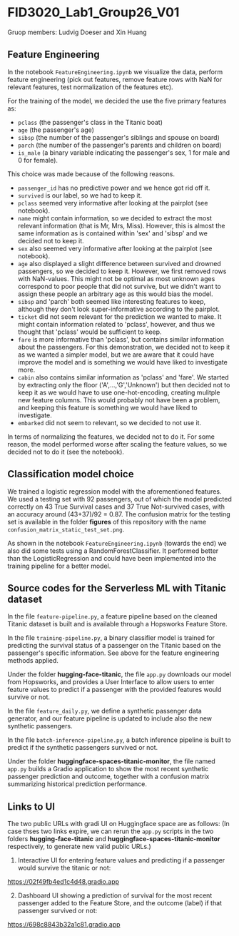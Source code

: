 # FID3020_Lab1_Group26_V01
Gruop members: Ludvig Doeser and Xin Huang

## Feature Engineering
In the notebook `FeatureEngineering.ipynb` we visualize the data, perform feature engineering (pick out features, remove feature rows with NaN for relevant features, test normalization of the features etc).

For the training of the model, we decided the use the five primary features as:
* `pclass` (the passenger's class in the Titanic boat)
* `age` (the passenger's age)
* `sibsp` (the number of the passenger's siblings and spouse on board)
* `parch` (the number of the passenger's parents and children on board)
* `is_male` (a binary variable indicating the passenger's sex, 1 for male and 0 for female).

This choice was made because of the following reasons.
* `passenger_id` has no predictive power and we hence got rid off it.
* `survived` is our label, so we had to keep it.
* `pclass` seemed very informative after looking at the pairplot (see notebook).
* `name` might contain information, so we decided to extract the most relevant information (that is Mr, Mrs, Miss). However, this is almost the same information as is contained within 'sex' and 'sibsp' and we decided not to keep it.
* `sex` also seemed very informative after looking at the pairplot (see notebook).
* `age` also displayed a slight difference between survived and drowned passengers, so we decided to keep it. However, we first removed rows with NaN-values. This might not be optimal as most unknown ages correspond to poor people that did not survive, but we didn't want to assign these people an arbitrary age as this would bias the model.
* `sibsp` and 'parch' both seemed like interesting features to keep, although they don't look super-informative according to the pairplot.
* `ticket` did not seem relevant for the prediction we wanted to make. It might contain information related to 'pclass', however, and thus we thought that 'pclass' would be sufficient to keep.
* `fare` is more informative than 'pclass', but contains similar information about the passengers. For this demonstration, we decided not to keep it as we wanted a simpler model, but we are aware that it could have improve the model and is something we would have liked to investigate more.
* `cabin` also contains similar information as 'pclass' and 'fare'. We started by extracting only the floor ('A',...,'G','Unknown') but then decided not to keep it as we would have to use one-hot-encoding, creating mulitple new feature columns. This would probably not have been a problem, and keeping this feature is something we would have liked to investigate.
* `embarked` did not seem to relevant, so we decided to not use it.   

In terms of normalizing the features, we decided not to do it. For some reason, the model performed worse after scaling the feature values, so we decided not to do it (see the notebook).

## Classification model choice
We trained a logistic regression model with the aforementioned features. We used a testing set with 92 passengers, out of which the model predicted correctly on 43 True Survival cases and 37 True Not-survived cases, with an accuracy around (43+37)/92 = 0.87. The confusion matrix for the testing set is available in the folder **figures** of this repository with the name `confusion_matrix_static_test_set.png`.

As shown in the notebook `FeatureEngineering.ipynb` (towards the end) we also did some tests using a RandomForestClassifier. It performed better than the LogisticRegression and could have been implemented into the training pipeline for a better model.

## Source codes for the Serverless ML with Titanic dataset
In the file `feature-pipeline.py`, a feature pipeline based on the cleaned Titanic dataset is built and is available through a Hopsworks Feature Store.

In the file `training-pipeline.py`, a binary classifier model is trained for predicting the survival status of a passenger on the Titanic based on the passenger's specific information. See above for the feature engineering methods applied.

Under the folder **hugging-face-titanic**, the file `app.py` downloads our model from Hopsworks, and provides a User Interface to allow users to enter feature values to predict if a passenger with the provided features would survive or not.

In the file `feature_daily.py`, we define a synthetic passenger data generator, and our feature pipeline is updated to include also the new synthetic passengers.

In the file `batch-inference-pipeline.py`, a batch inference pipeline is built to predict if the synthetic passengers survived or not.

Under the folder **huggingface-spaces-titanic-monitor**, the file named `app.py` builds a Gradio application to show the most recent synthetic passenger prediction and outcome, together with a confusion matrix summarizing historical prediction performance.

## Links to UI

The two public URLs with gradi UI on Huggingface space are as follows: (In case thses two links expire, we can rerun the `app.py` scripts in the two folders **hugging-face-titanic** and **huggingface-spaces-titanic-monitor** respectively, to generate new valid public URLs.)

1. Interactive UI for entering feature values and predicting if a passenger would survive the titanic or not:

https://02f49fb4ed1c4d48.gradio.app

2. Dashboard UI showing a prediction of survival for the most recent passenger added to the Feature Store,
    and the outcome (label) if that passenger survived or not:

https://698c8843b32a1c81.gradio.app
